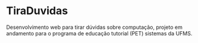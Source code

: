 # TiraDuvidas
Desenvolvimento web para tirar dúvidas sobre computação, projeto em andamento para o programa de educação tutorial (PET) sistemas da UFMS.
